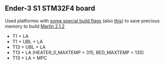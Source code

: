 ## Ender-3 S1 STM32F4 board
Used platformio with [some special build flags](https://ufj.ddns.net/blog/marlin/2019/01/07/reducing-marlin-binary-size.html) (also [this](https://www.crosslink.io/marlin-2-0-memory-usage-by-feature/)) to save precious memory to build [Marlin 2.1.2](https://github.com/MarlinFirmware/Marlin)
- T1 + LA
- T1 + UBL + LA
- T13 + UBL + LA
- T13 + LA (HEATER_0_MAXTEMP = 315, BED_MAXTEMP = 135)
- T13 + LA + MPC
